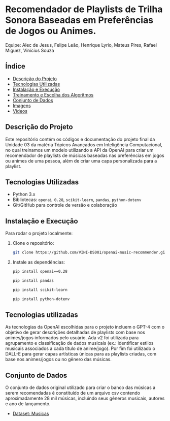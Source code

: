 # Recomendador de Playlists de Trilha Sonora Baseadas em Preferências de Jogos ou Animes.

Equipe: Alec de Jesus, Felipe Leão, Henrique Lyrio, Mateus Pires, Rafael Miguez, Vinícius Souza

## Índice
- [Descrição do Projeto](#descrição-do-projeto)
- [Tecnologias Utilizadas](#tecnologias-utilizadas)
- [Instalação e Execução](#instalação-e-execução)
- [Treinamento e Escolha dos Algoritmos](#treinamento-e-escolha-dos-algoritmos)
- [Conjunto de Dados](#conjunto-de-dados)
- [Imagens](#imagens)
- [Vídeos](#vídeos)

## Descrição do Projeto

Este repositório contém os códigos e documentação do projeto final da Unidade 03 da matéria Tópicos Avançados em Inteligência Computacional, no qual treinamos um modelo utilizando a API da OpenAI para criar um recomendador de playlists de músicas baseadas nas preferências em jogos ou animes de uma pessoa, além de criar uma capa personalizada para a playlist.

## Tecnologias Utilizadas
- Python 3.x
- Bibliotecas: `openai 0.28`, `scikit-learn`, `pandas`, `python-dotenv`
- Git/GitHub para controle de versão e colaboração

## Instalação e Execução

Para rodar o projeto localmente:

1. Clone o repositório:
    ```bash
    git clone https://github.com/VINI-DS001/openai-music-recommender.git
    ```

2. Instale as dependências:
    ```bash
    pip install openai==0.28
    ```

    ```bash
    pip install pandas
    ```

    ```bash
    pip install scikit-learn
    ```

    ```bash
    pip install python-dotenv
    ```

## Tecnologias utilizadas

As tecnologias da OpenAI escolhidas para o projeto incluem o GPT-4 com o objetivo de gerar descrições detalhadas de playlists com base nos animes/jogos informados pelo usuário. Ada v2 foi utilizada para agrupamento e classificação de dados musicais (ex.: identificar estilos musicais associados a cada título de anime/jogo). Por fim foi utilizado o DALL-E para gerar capas artísticas únicas para as playlists criadas, com base nos animes/jogos ou no gênero das músicas.

## Conjunto de Dados

O conjunto de dados original utilizado para criar o banco das músicas a serem recomendadas é constituído de um arquivo csv contendo aproximadamente 28 mil músicas, incluindo seus gêneros musicais, autores e ano de lançamento.

 - [Dataset: Musicas](https://www.kaggle.com/datasets/saurabhshahane/music-dataset-1950-to-2019)